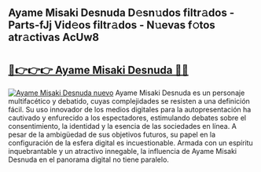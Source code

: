 ## Ayame Misaki Desnuda D𝚎sn𝚞dos filtr𝚊dos - Parts-fJj Vid𝚎os filtr𝚊dos - N𝚞evas f𝚘tos atr𝚊ctivas AcUw8

# <h2><a href="http://mbddkbj.tromn.icu/?c=Ayame+Misaki+Desnuda">🔗👉👉👉 Ayame Misaki Desnuda 🔗🔗</a></h2>

[![Ayame Misaki Desnuda nuevo](https://i.imgur.com/pEAQMta.gif)](http://mbddkbj.tromn.icu/?c=Ayame+Misaki+Desnuda)
Ayame Misaki Desnuda es un personaje multifacético y debatido, cuyas complejidades se resisten a una definición fácil.  Su uso innovador de los medios digitales para la autopresentación ha cautivado y enfurecido a los espectadores, estimulando debates sobre el consentimiento, la identidad y la esencia de las sociedades en línea. A pesar de la ambigüedad de sus objetivos futuros, su papel en la configuración de la esfera digital es incuestionable. Armada con un espíritu inquebrantable y un atractivo innegable, la influencia de Ayame Misaki Desnuda en el panorama digital no tiene paralelo.
